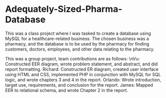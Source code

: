 # Adequately-Sized-Pharma-Database
This was a class project where I was tasked to create a database using MySQL for a healthcare-related business. The chosen business was a pharmacy, and the database is to be used by the pharmacy for finding customers, doctors, employees, and other data relating to the pharmacy. 

This was a group project, team contributions are as follows:
  \nVu: Constructed EER diagram, wrote problem statement, and abstract, and did report formatting.
  Richard: Constructed ER diagram, created user interface using HTML and CSS, implemented PHP in conjunction with MySQL for SQL logic, and wrote chapters 3 and 4 in the report. 
  Orlando: Wrote introduction, target use, requirements, and conclusion for the report.
  James: Mapped EER to relational schema, and wrote Chapter 2 in the report.
